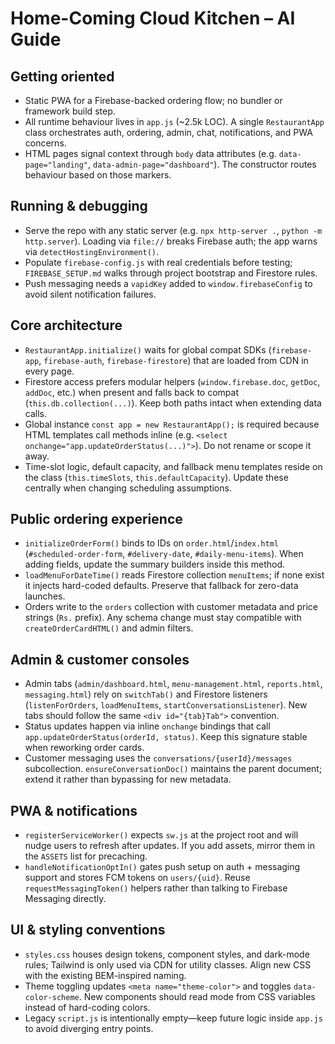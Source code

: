 # Home-Coming Cloud Kitchen – AI Guide

## Getting oriented
- Static PWA for a Firebase-backed ordering flow; no bundler or framework build step.
- All runtime behaviour lives in `app.js` (~2.5k LOC). A single `RestaurantApp` class orchestrates auth, ordering, admin, chat, notifications, and PWA concerns.
- HTML pages signal context through `body` data attributes (e.g. `data-page="landing"`, `data-admin-page="dashboard"`). The constructor routes behaviour based on those markers.

## Running & debugging
- Serve the repo with any static server (e.g. `npx http-server .`, `python -m http.server`). Loading via `file://` breaks Firebase auth; the app warns via `detectHostingEnvironment()`.
- Populate `firebase-config.js` with real credentials before testing; `FIREBASE_SETUP.md` walks through project bootstrap and Firestore rules.
- Push messaging needs a `vapidKey` added to `window.firebaseConfig` to avoid silent notification failures.

## Core architecture
- `RestaurantApp.initialize()` waits for global compat SDKs (`firebase-app`, `firebase-auth`, `firebase-firestore`) that are loaded from CDN in every page.
- Firestore access prefers modular helpers (`window.firebase.doc`, `getDoc`, `addDoc`, etc.) when present and falls back to compat (`this.db.collection(...)`). Keep both paths intact when extending data calls.
- Global instance `const app = new RestaurantApp();` is required because HTML templates call methods inline (e.g. `<select onchange="app.updateOrderStatus(...)">`). Do not rename or scope it away.
- Time-slot logic, default capacity, and fallback menu templates reside on the class (`this.timeSlots`, `this.defaultCapacity`). Update these centrally when changing scheduling assumptions.

## Public ordering experience
- `initializeOrderForm()` binds to IDs on `order.html`/`index.html` (`#scheduled-order-form`, `#delivery-date`, `#daily-menu-items`). When adding fields, update the summary builders inside this method.
- `loadMenuForDateTime()` reads Firestore collection `menuItems`; if none exist it injects hard-coded defaults. Preserve that fallback for zero-data launches.
- Orders write to the `orders` collection with customer metadata and price strings (`Rs.` prefix). Any schema change must stay compatible with `createOrderCardHTML()` and admin filters.

## Admin & customer consoles
- Admin tabs (`admin/dashboard.html`, `menu-management.html`, `reports.html`, `messaging.html`) rely on `switchTab()` and Firestore listeners (`listenForOrders`, `loadMenuItems`, `startConversationsListener`). New tabs should follow the same `<div id="{tab}Tab">` convention.
- Status updates happen via inline `onchange` bindings that call `app.updateOrderStatus(orderId, status)`. Keep this signature stable when reworking order cards.
- Customer messaging uses the `conversations/{userId}/messages` subcollection. `ensureConversationDoc()` maintains the parent document; extend it rather than bypassing for new metadata.

## PWA & notifications
- `registerServiceWorker()` expects `sw.js` at the project root and will nudge users to refresh after updates. If you add assets, mirror them in the `ASSETS` list for precaching.
- `handleNotificationOptIn()` gates push setup on auth + messaging support and stores FCM tokens on `users/{uid}`. Reuse `requestMessagingToken()` helpers rather than talking to Firebase Messaging directly.

## UI & styling conventions
- `styles.css` houses design tokens, component styles, and dark-mode rules; Tailwind is only used via CDN for utility classes. Align new CSS with the existing BEM-inspired naming.
- Theme toggling updates `<meta name="theme-color">` and toggles `data-color-scheme`. New components should read mode from CSS variables instead of hard-coding colors.
- Legacy `script.js` is intentionally empty—keep future logic inside `app.js` to avoid diverging entry points.
